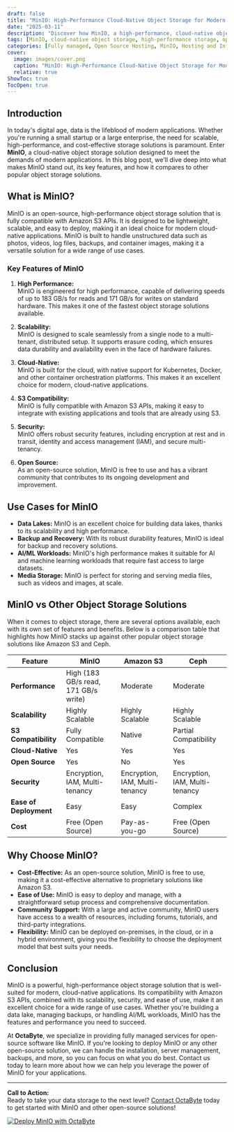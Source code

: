 ```yaml
---
draft: false
title: "MinIO: High-Performance Cloud-Native Object Storage for Modern Applications"
date: "2025-03-11"
description: "Discover how MinIO, a high-performance, cloud-native object storage solution, can revolutionize your data storage strategy. Learn about its features, benefits, and how it compares to other object storage solutions."
tags: [MinIO, cloud-native object storage, high-performance storage, open-source storage, MinIO vs S3, MinIO vs Ceph, modern application storage, scalable storage solutions]
categories: [Fully managed, Open Source Hosting, MinIO, Hosting and Infrastructure, Storage]
cover:
  image: images/cover.png
  caption: "MinIO: High-Performance Cloud-Native Object Storage for Modern Applications"
  relative: true
ShowToc: true
TocOpen: true
---
```



## Introduction

In today's digital age, data is the lifeblood of modern applications. Whether you're running a small startup or a large enterprise, the need for scalable, high-performance, and cost-effective storage solutions is paramount. Enter **MinIO**, a cloud-native object storage solution designed to meet the demands of modern applications. In this blog post, we'll dive deep into what makes MinIO stand out, its key features, and how it compares to other popular object storage solutions.

## What is MinIO?

MinIO is an open-source, high-performance object storage solution that is fully compatible with Amazon S3 APIs. It is designed to be lightweight, scalable, and easy to deploy, making it an ideal choice for modern cloud-native applications. MinIO is built to handle unstructured data such as photos, videos, log files, backups, and container images, making it a versatile solution for a wide range of use cases.

### Key Features of MinIO

1. **High Performance:**  
   MinIO is engineered for high performance, capable of delivering speeds of up to 183 GB/s for reads and 171 GB/s for writes on standard hardware. This makes it one of the fastest object storage solutions available.

2. **Scalability:**  
   MinIO is designed to scale seamlessly from a single node to a multi-tenant, distributed setup. It supports erasure coding, which ensures data durability and availability even in the face of hardware failures.

3. **Cloud-Native:**  
   MinIO is built for the cloud, with native support for Kubernetes, Docker, and other container orchestration platforms. This makes it an excellent choice for modern, cloud-native applications.

4. **S3 Compatibility:**  
   MinIO is fully compatible with Amazon S3 APIs, making it easy to integrate with existing applications and tools that are already using S3.

5. **Security:**  
   MinIO offers robust security features, including encryption at rest and in transit, identity and access management (IAM), and secure multi-tenancy.

6. **Open Source:**  
   As an open-source solution, MinIO is free to use and has a vibrant community that contributes to its ongoing development and improvement.

## Use Cases for MinIO

- **Data Lakes:** MinIO is an excellent choice for building data lakes, thanks to its scalability and high performance.
- **Backup and Recovery:** With its robust durability features, MinIO is ideal for backup and recovery solutions.
- **AI/ML Workloads:** MinIO's high performance makes it suitable for AI and machine learning workloads that require fast access to large datasets.
- **Media Storage:** MinIO is perfect for storing and serving media files, such as videos and images, at scale.

## MinIO vs Other Object Storage Solutions

When it comes to object storage, there are several options available, each with its own set of features and benefits. Below is a comparison table that highlights how MinIO stacks up against other popular object storage solutions like Amazon S3 and Ceph.

| Feature                | MinIO                          | Amazon S3                     | Ceph                          |
|------------------------|--------------------------------|-------------------------------|-------------------------------|
| **Performance**        | High (183 GB/s read, 171 GB/s write) | Moderate                      | Moderate                      |
| **Scalability**        | Highly Scalable                | Highly Scalable               | Highly Scalable               |
| **S3 Compatibility**   | Fully Compatible               | Native                        | Partial Compatibility         |
| **Cloud-Native**       | Yes                           | Yes                           | Yes                           |
| **Open Source**        | Yes                           | No                            | Yes                           |
| **Security**           | Encryption, IAM, Multi-tenancy | Encryption, IAM, Multi-tenancy | Encryption, IAM, Multi-tenancy |
| **Ease of Deployment** | Easy                          | Easy                          | Complex                       |
| **Cost**               | Free (Open Source)             | Pay-as-you-go                 | Free (Open Source)            |

## Why Choose MinIO?

- **Cost-Effective:** As an open-source solution, MinIO is free to use, making it a cost-effective alternative to proprietary solutions like Amazon S3.
- **Ease of Use:** MinIO is easy to deploy and manage, with a straightforward setup process and comprehensive documentation.
- **Community Support:** With a large and active community, MinIO users have access to a wealth of resources, including forums, tutorials, and third-party integrations.
- **Flexibility:** MinIO can be deployed on-premises, in the cloud, or in a hybrid environment, giving you the flexibility to choose the deployment model that best suits your needs.

## Conclusion

MinIO is a powerful, high-performance object storage solution that is well-suited for modern, cloud-native applications. Its compatibility with Amazon S3 APIs, combined with its scalability, security, and ease of use, make it an excellent choice for a wide range of use cases. Whether you're building a data lake, managing backups, or handling AI/ML workloads, MinIO has the features and performance you need to succeed.

At **OctaByte**, we specialize in providing fully managed services for open-source software like MinIO. If you're looking to deploy MinIO or any other open-source solution, we can handle the installation, server management, backups, and more, so you can focus on what you do best. Contact us today to learn more about how we can help you leverage the power of MinIO for your applications.

---

**Call to Action:**  
Ready to take your data storage to the next level? [Contact OctaByte](https://octabyte.io) today to get started with MinIO and other open-source solutions!

[![Deploy MinIO with OctaByte](/images/deploy-on-octabyte.png)](https://octabyte.io/fully-managed-open-source-services/hosting-and-infrastructure/storage/minio)